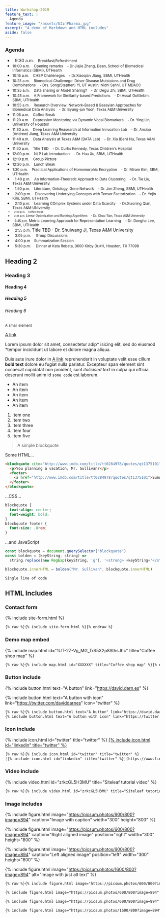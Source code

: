 ```yaml
---
title: Workshop-2019
feature_text: |
  Agenda
feature_image: "/assets/AIinPharma.jpg"
excerpt: "A demo of Markdown and HTML includes"
aside: false
---
```


### Agenda

<!--
|&nbsp; &nbsp; &nbsp; &nbsp; &nbsp; &nbsp; &nbsp; &nbsp; &nbsp; &nbsp; |   |   |
|<small> 9:30 a.m.</small>|<small>Breakfast/Refreshment                                                 </small>|<small>Changes                                                                 </small>|
|<small>10:00 a.m.</small>|<small>Opening remarks                                                       </small>|<small>Dr.Jiajie Zhang, Dean, School of Biomedical Informatics (SBMI), UTHealth</small>|
|<small>10:15 a.m.</small>|<small>CHSP Challeneges                                                      </small>|<small>Dr.Xiaoqian JIang, SBMI, UTHealth                                       </small>|
|<small>10:25 a.m.</small>|<small>Biomedical Challenege: Driver Disease Mutstaions and Drug Combinations</small>|<small>Drs. Song(Stephen) Yi, UT Austin; Nidhi Sahni, UT MDACC                 </small>|
|<small>10:35 a.m.</small>|<small>Data sharing or Model Sharing?                                        </small>|<small>Dr. Degui Zhi, SBMI, UTHealth                                           </small>|
|<small>10:45 a.m.</small>|<small>A Framework for Similarity-based Predictions                          </small>|<small>Dr.Assaf Gottliebm. SBMI, UTHealth                                      </small>|
|<small>10:55 a.m.</small>|<small>Research Overview: Network-Based & Baseyian Approaches for Biomedical Data Analysis</small>|<small>Dr. Byung-jun Yoon, Texas A&M University                   </small>|
|<small>11:05 a.m.</small>|<small>Coffee Break                                                          </small>|<small>New                                                                     </small>|
|<small>11:20 a.m.</small>|<small>Depression Monitoring via Dynamic Vocal Biomarkers                    </small>|<small>Dr. Ying Lin, University of Houston                                     </small>|
|<small>11:30 a.m.</small>|<small>Deep Leanring Reasearch at Information Innvoation Lab                 </small>|<small>Dr. Anxiao (Andrew) Jiang, Texas A&M University                         </small>|
|<small>11:40 a.m.</small>|<small>Data Analysis at Texas A&M (DATA Lab)                                 </small>|<small>Dr. Xia (Ben) Hu, Texas A&M University                                  </small>|
|<small>11:50 a.m.</small>|<small>Title TBD                                                             </small>|<small>Dr. Curtis Kennedy, Texas Children's Hospital                           </small>|
|<small>12:00 p.m.</small>|<small>NLP Lab Introduction                                                  </small>|<small>Dr. Hua Xu, SBMI, UTHealth                                              </small>| 
|<small>12:10 p.m.</small>|<small>Group Picture                                                         </small>|<small>New                                                                     </small>|
|<small>12:20 p.m.</small>|<small>Lunch Break                                                           </small>|<small>New                                                                     </small>|
|<small> 1:30 p.m.</small>|<small>Practical Applications of Homomorphic Encryption                      </small>|<small>Dr. Miram Kim, SBMI, UTHealth                                           </small>|

-->

* &nbsp; </small>9:30 a.m.</small><small>&nbsp; &nbsp; Breakfast/Refreshment</small>
* <small>10:00 a.m.</small><small>&nbsp; &nbsp; Opening remarks</small><small>&nbsp; &nbsp; - Dr.Jiajie Zhang, Dean, School of Biomedical Informatics (SBMI), UTHealth</small>
* <small>10:15 a.m.</small><small>&nbsp; &nbsp; CHSP Challeneges</small><small>&nbsp; &nbsp; - Dr.Xiaoqian JIang, SBMI, UTHealth</small>
* <small>10:25 a.m.</small><small>&nbsp; &nbsp; Biomedical Challenege: Driver Disease Mutstaions and Drug Combinations</small><small>&nbsp; &nbsp; - Drs. Song(Stephen) Yi, UT Austin; Nidhi Sahni, UT MDACC</small>
* <small>10:35 a.m.</small><small>&nbsp; &nbsp; Data sharing or Model Sharing?</small><small>&nbsp; &nbsp; - Dr. Degui Zhi, SBMI, UTHealth</small>
* <small>10:45 a.m.</small><small>&nbsp; &nbsp; A Framework for Similarity-based Predictions</small><small>&nbsp; &nbsp; - Dr.Assaf Gottliebm. SBMI, UTHealth</small>
* <small>10:55 a.m.</small><small>&nbsp; &nbsp; Research Overview: Network-Based & Baseyian Approaches for Biomedical Data Analysis</small><small>&nbsp; &nbsp; - Dr. Byung-jun Yoon, Texas A&M University </small>
* <small>11:05 a.m.</small><small>&nbsp; &nbsp; Coffee Break</small>
* <small>11:20 a.m.</small><small>&nbsp; &nbsp; Depression Monitoring via Dynamic Vocal Biomarkers</small><small>&nbsp; &nbsp; - Dr. Ying Lin, University of Houston</small>
* <small>11:30 a.m.</small><small>&nbsp; &nbsp; Deep Leanring Reasearch at Information Innvoation Lab</small><small>&nbsp; &nbsp; - Dr. Anxiao (Andrew) Jiang, Texas A&M University</small>
* <small>11:40 a.m.</small><small>&nbsp; &nbsp; Data Analysis at Texas A&M (DATA Lab)</small><small>&nbsp; &nbsp; - Dr. Xia (Ben) Hu, Texas A&M University</small>
* <small>11:50 a.m.</small><small>&nbsp; &nbsp; Title TBD</small><small>&nbsp; &nbsp; - Dr. Curtis Kennedy, Texas Children's Hospital</small>
* <small>12:00 p.m.</small><small>&nbsp; &nbsp; NLP Lab Introduction</small><small>&nbsp; &nbsp; - Dr. Hua Xu, SBMI, UTHealth</small> 
* <small>12:10 p.m.</small><small>&nbsp; &nbsp; Group Picture</small>
* <small>12:20 p.m.</small><small>&nbsp; &nbsp; Lunch Break</small>
* <small> 1:30 p.m.</small><small>&nbsp; &nbsp; Practical Applications of Homomorphic Encryption</small><small>&nbsp; &nbsp; - Dr. Miram Kim, SBMI, UTHealth</small>
* &nbsp; <small>1:40 p.m.</small><small>&nbsp; &nbsp; An Information-Theoretic Approach to Data Clustering&nbsp; &nbsp; - Dr. Tie Liu, Texas A&M Universityi</small>
* &nbsp; <small>1:50 p.m.</small><small>&nbsp; &nbsp; Literature, Ontology, Gene Network&nbsp; &nbsp; - Dr. Jim Zheng, SBMI, UTHealth</small>
* &nbsp; <small>2:00 p.m.</small><small>&nbsp; &nbsp; Discovering Underlying Concepts with Tensor Factorization&nbsp; &nbsp; - Dr. Yejin Kim, SBMI, UTHealth</small>
* &nbsp; <small>2:10 p.m.</small><small>&nbsp; &nbsp; Learning COmplex Systems under Data Scarcity&nbsp; &nbsp; - Dr.Xiaoning Qian, Texas A&M UNiversity<small>
* &nbsp; <small>2:20 p.m.</small><small>&nbsp; &nbsp; Coffee Break</small>
* &nbsp; <small>2:35 p.m.</small> Linear Optimization and Ranking Algorithms&nbsp; &nbsp; - Dr. Chao Tian, Texas A&M University</small>
* &nbsp; <small>2:45 p.m.</small>  Metric Learning Approach for Representation Learning&nbsp; &nbsp; - Dr. Dongha Lee, SBMI, UTHealth</small>
* &nbsp; <small>2:55 p.m.</small> Title TBD - Dr. Shuiwang Ji, Texas A&M University</small>
* &nbsp; <small>3:05 p.m. &nbsp; &nbsp; Group Discussions</small>
* &nbsp; <small>4:00 p.m  &nbsp; &nbsp;Summarization Session</small>
* &nbsp; <small>5:30 p.m. &nbsp; &nbsp; Dinner at Kata Robata, 3600 Kirby Dr.#H, Houston, TX 77098</small>

## Heading 2

### Heading 3

#### Heading 4

##### Heading 5

###### Heading 6

<small>A small element</small>

[A link](https://david.darn.es "A link")

Lorem ipsum dolor sit amet, consectetur adip* isicing elit, sed do eiusmod *tempor incididunt ut labore et dolore magna aliqua.

Duis aute irure dolor in [A link](https://david.darn.es "A link") reprehenderit in voluptate velit esse cillum **bold text** dolore eu fugiat nulla pariatur. Excepteur span element sint occaecat cupidatat non proident, sunt _italicised text_ in culpa qui officia deserunt mollit anim id `some code` est laborum.

* An item
* An item
* An item
* An item
* An item

1. Item one
2. Item two
3. Item three
4. Item four
5. Item five

> A simple blockquote

Some HTML...

``` html
<blockquote cite="http://www.imdb.com/title/tt0284978/quotes/qt1375101">
  <p>You planning a vacation, Mr. Sullivan?</p>
  <footer>
    <a href="http://www.imdb.com/title/tt0284978/quotes/qt1375101">Sunways Security Guard</a>
  </footer>
</blockquote>
```

...CSS...

``` css
blockquote {
  text-align: center;
  font-weight: bold;
}
blockquote footer {
  font-size: .8rem;
}
```

...and JavaScript

``` js
const blockquote = document.querySelector("blockquote")
const bolden = (keyString, string) =>
  string.replace(new RegExp(keyString, 'g'), '<strong>'+keyString+'</strong>')

blockquote.innerHTML = bolden("Mr. Sullivan", blockquote.innerHTML)
```

`Single line of code`

## HTML Includes

### Contact form

{% include site-form.html %}

``` html
{% raw %}{% include site-form.html %}{% endraw %}
```

### Demo map embed

{% include map.html id="1UT-2Z-Vg_MG_TrS5X2p8SthsJhc" title="Coffee shop map" %}

``` html
{% raw %}{% include map.html id="XXXXXX" title="Coffee shop map" %}{% endraw %}
```

### Button include

{% include button.html text="A button" link="https://david.darn.es" %}

{% include button.html text="A button with icon" link="https://twitter.com/daviddarnes" icon="twitter" %}

``` html
{% raw %}{% include button.html text="A button" link="https://david.darn.es" %}
{% include button.html text="A button with icon" link="https://twitter.com/daviddarnes" icon="twitter" %}{% endraw %}
```

### Icon include

{% include icon.html id="twitter" title="twitter" %} [{% include icon.html id="linkedin" title="twitter" %}](https://www.linkedin.com/in/daviddarnes)

``` html
{% raw %}{% include icon.html id="twitter" title="twitter" %}
[{% include icon.html id="linkedin" title="twitter" %}](https://www.linkedin.com/in/daviddarnes){% endraw %}
```

### Video include

{% include video.html id="zrkcGL5H3MU" title="Siteleaf tutorial video" %}

``` html
{% raw %}{% include video.html id="zrkcGL5H3MU" title="Siteleaf tutorial video" %}{% endraw %}
```


### Image includes

{% include figure.html image="https://picsum.photos/600/800?image=894" caption="Image with caption" width="300" height="800" %}

{% include figure.html image="https://picsum.photos/600/800?image=894" caption="Right aligned image" position="right" width="300" height="800" %}

{% include figure.html image="https://picsum.photos/600/800?image=894" caption="Left aligned image" position="left" width="300" height="800" %}

{% include figure.html image="https://picsum.photos/1600/800?image=894" alt="Image with just alt text" %}

``` html
{% raw %}{% include figure.html image="https://picsum.photos/600/800?image=894" caption="Image with caption" width="300" height="800" %}

{% include figure.html image="https://picsum.photos/600/800?image=894" caption="Right aligned image" position="right" width="300" height="800" %}

{% include figure.html image="https://picsum.photos/600/800?image=894" caption="Left aligned image" position="left" width="300" height="800" %}

{% include figure.html image="https://picsum.photos/1600/800?image=894" alt="Image with just alt text" %}{% endraw %}
```
